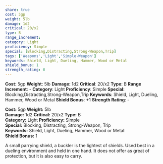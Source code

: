 ```yaml
---
share: true
cost: 5gp
weight: 5lb
damage: 1d2
critical: 20/x2
type: B
range_increment:
category: Light
proficiency: Simple
special: [Blocking,Distracting,Strong-Weapon,Trip]
tags: ['Weapons','Light','Simple-Weapon']
keywords: Shield, Light, Dueling, Hammer, Wood or Metal
shield_bonus: 1
strength_rating: 0
---
```

**Cost**: 5gp **Weight**: 5lb
**Damage**: 1d2 **Critical**: 20/x2 **Type**: B
**Range Increment**: \-
**Category**: Light **Proficiency**: Simple
**Special**: Blocking,Distracting,Strong-Weapon,Trip
**Keywords**: Shield, Light, Dueling, Hammer, Wood or Metal
**Shield Bonus**: +1 **Strength Rating**: \-

**Cost:** 5gp **Weight:** 5lb<br>**Damage:** 1d2 **Critical:** 20/x2 **Type:** B<br>**Category:** Light **Proficiency:** Simple<br>**Special:** Blocking, Distracting, Strong-Weapon, Trip<br>**Keywords:** Shield, Light, Dueling, Hammer, Wood or Metal<br>**Shield Bonus:** 1 







A small parrying shield, a buckler is the lightest of shields. Used best in a dueling environment and held in one hand. It does not offer as great of protection, but it is also easy to carry.